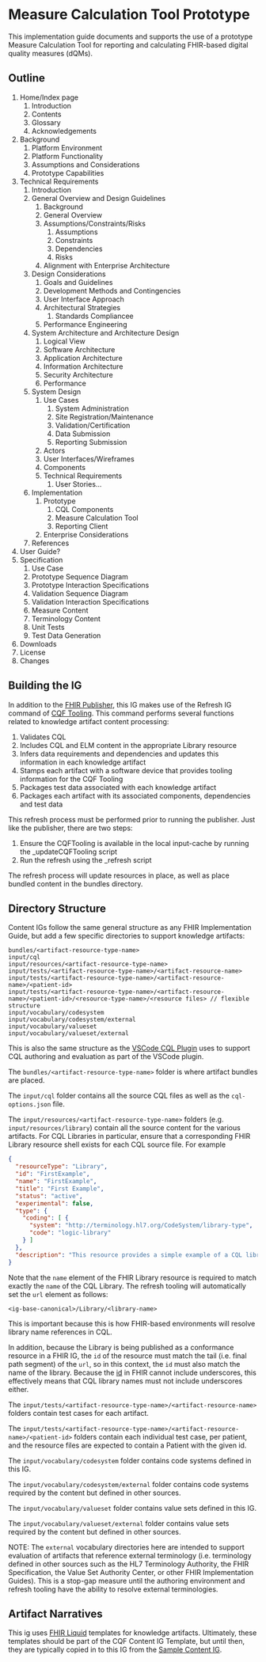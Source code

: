 # Measure Calculation Tool Prototype
This implementation guide documents and supports the use of a prototype Measure Calculation Tool for reporting and calculating FHIR-based digital quality measures (dQMs).

## Outline

1. Home/Index page
    1. Introduction
    2. Contents
    3. Glossary
    4. Acknowledgements
2. Background
    1. Platform Environment
    2. Platform Functionality
    3. Assumptions and Considerations
    4. Prototype Capabilities
4. Technical Requirements
    1. Introduction
    2. General Overview and Design Guidelines
        1. Background
        1. General Overview
        2. Assumptions/Constraints/Risks
            1. Assumptions
            2. Constraints
            3. Dependencies
            4. Risks
        3. Alignment with Enterprise Architecture
    3. Design Considerations
        1. Goals and Guidelines
        2. Development Methods and Contingencies
        3. User Interface Approach
        3. Architectural Strategies
            1. Standards Compliancee
        4. Performance Engineering
    4. System Architecture and Architecture Design
        1. Logical View
        2. Software Architecture
        3. Application Architecture
        3. Information Architecture
        4. Security Architecture
        5. Performance
    5. System Design
        1. Use Cases
            1. System Administration
            2. Site Registration/Maintenance
            3. Validation/Certification
            4. Data Submission
            5. Reporting Submission
        2. Actors
        3. User Interfaces/Wireframes
        3. Components
        4. Technical Requirements
            1. User Stories...
    6. Implementation
        1. Prototype
            1. CQL Components
            2. Measure Calculation Tool
            3. Reporting Client
        2. Enterprise Considerations
    7. References
5. User Guide?
5. Specification
    1. Use Case
    2. Prototype Sequence Diagram
    3. Prototype Interaction Specifications
    4. Validation Sequence Diagram
    5. Validation Interaction Specifications
    6. Measure Content
    7. Terminology Content
    8. Unit Tests
    9. Test Data Generation
4. Downloads
5. License
6. Changes

## Building the IG
In addition to the [FHIR Publisher](https://confluence.hl7.org/display/FHIR/IG+Publisher+Documentation), this
IG makes use of the Refresh IG command of [CQF Tooling](https://github.com/cqframework/cqf-tooling). This
command performs several functions related to knowledge artifact content processing:

1. Validates CQL
2. Includes CQL and ELM content in the appropriate Library resource
3. Infers data requirements and dependencies and updates this information in each knowledge artifact
4. Stamps each artifact with a software device that provides tooling information for the CQF Tooling
5. Packages test data associated with each knowledge artifact
6. Packages each artifact with its associated components, dependencies and test data

This refresh process must be performed prior to running the publisher. Just like the publisher, there are two steps:

1. Ensure the CQFTooling is available in the local input-cache by running the _updateCQFTooling script
2. Run the refresh using the _refresh script

The refresh process will update resources in place, as well as place bundled content in the bundles directory.

## Directory Structure
Content IGs follow the same general structure as any FHIR Implementation Guide, but add a few specific directories to support knowledge artifacts:

```
bundles/<artifact-resource-type-name>
input/cql
input/resources/<artifact-resource-type-name>
input/tests/<artifact-resource-type-name>/<artifact-resource-name>
input/tests/<artifact-resource-type-name>/<artifact-resource-name>/<patient-id>
input/tests/<artifact-resource-type-name>/<artifact-resource-name>/<patient-id>/<resource-type-name>/<resource files> // flexible structure
input/vocabulary/codesystem
input/vocabulary/codesystem/external
input/vocabulary/valueset
input/vocabulary/valueset/external
```

This is also the same structure as the [VSCode CQL Plugin](https://github.com/cqframework/vscode-cql) uses to support CQL authoring and evaluation as part of the VSCode plugin.

The `bundles/<artifact-resource-type-name>` folder is where artifact bundles are placed.

The `input/cql` folder contains all the source CQL files as well as the `cql-options.json` file.

The `input/resources/<artifact-resource-type-name>` folders (e.g. `input/resources/library`) contain all the source content for the various artifacts. For CQL Libraries in particular, ensure that a corresponding FHIR Library resource shell exists for each CQL source file. For example

```json
{
  "resourceType": "Library",
  "id": "FirstExample",
  "name": "FirstExample",
  "title": "First Example",
  "status": "active",
  "experimental": false,
  "type": {
    "coding": [ {
      "system": "http://terminology.hl7.org/CodeSystem/library-type",
      "code": "logic-library"
    } ]
  },
  "description": "This resource provides a simple example of a CQL library"
}
```

Note that the `name` element of the FHIR Library resource is required to match exactly the `name` of the CQL Library. The refresh tooling will automatically set the `url` element as follows:

`<ig-base-canonical>/Library/<library-name>`

This is important because this is how FHIR-based environments will resolve library name references in CQL.

In addition, because the Library is being published as a conformance resource in a FHIR IG, the `id` of the resource must match the tail (i.e. final path segment) of the `url`, so in this context, the `id` must also match the name of the library. Because the [id](https://hl7.org/fhir/datatypes.html#id) in FHIR cannot include underscores, this effectively means that CQL library names must not include underscores either.

The `input/tests/<artifact-resource-type-name>/<artifact-resource-name>` folders contain test cases for each artifact.

The `input/tests/<artifact-resource-type-name>/<artifact-resource-name>/<patient-id>` folders contain each individual test case, per patient, and the resource files are expected to contain a Patient with the given id.

The `input/vocabulary/codesystem` folder contains code systems defined in this IG.

The `input/vocabulary/codesystem/external` folder contains code systems required by the content but defined in other sources.

The `input/vocabulary/valueset` folder contains value sets defined in this IG.

The `input/vocabulary/valueset/external` folder contains value sets required by the content but defined in other sources.

NOTE: The `external` vocabulary directories here are intended to support evaluation of artifacts that reference external terminology (i.e. terminology defined in other sources such as the HL7 Terminology Authority, the FHIR Specification, the Value Set Authority Center, or other FHIR Implementation Guides). This is a stop-gap measure until the authoring environment and refresh tooling have the ability to resolve external terminologies.

## Artifact Narratives
This ig uses [FHIR Liquid](https://confluence.hl7.org/display/FHIR/FHIR+Liquid+Profile) templates for knowledge artifacts. Ultimately, these templates should be part of the CQF Content IG Template, but until then, they are typically copied in to this IG from the [Sample Content IG](https://github.com/cqframework/sample-content-ig).
